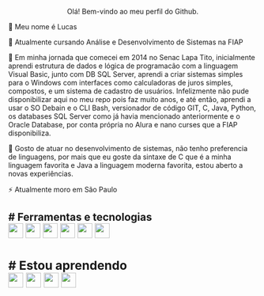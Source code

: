 <p align="center"> Olá! Bem-vindo ao meu perfil do Github.
          
<p>👋 Meu nome é Lucas

<p>🔭 Atualmente cursando Análise e Desenvolvimento de Sistemas na FIAP

<p>🌱 Em minha jornada que comecei em 2014 no Senac Lapa Tito, inicialmente aprendi estrutura de dados e lógica de programacão com a linguagem Visual Basic, junto com DB SQL Server, aprendi a criar sistemas simples para o Windows com interfaces como calculadoras de juros simples, compostos, e um sistema de cadastro de usuários. Infelizmente não pude disponibilizar aqui no meu repo pois faz muito anos, e até então, aprendi a usar o SO Debain e o CLI Bash, versionador de código GIT, C, Java, Python, os databases SQL Server como já havia mencionado anteriormente e o Oracle Database, por conta própria no Alura e nano curses que a FIAP disponibiliza.         
          
<p>🤔 Gosto de atuar no desenvolvimento de sistemas, não tenho preferencia de linguagens, por mais que eu goste da sintaxe de C que é a minha linguagem favorita e Java a linguagem moderna favorita, estou aberto a novas experiências.

<p>⚡ Atualmente moro em São Paulo
          
<h2># Ferramentas e tecnologias
<div display"flex">          
<img style="width: 30px; height: 30px;" src="https://cdn.jsdelivr.net/gh/devicons/devicon/icons/debian/debian-original.svg" />
<img style="width: 30px; height: 30px;" src="https://cdn.jsdelivr.net/gh/devicons/devicon/icons/bash/bash-original.svg" />
<img style="width: 30px; height: 30px;" src="https://cdn.jsdelivr.net/gh/devicons/devicon/icons/git/git-original.svg" />          
<img style="width: 30px; height: 30px;" src="https://cdn.jsdelivr.net/gh/devicons/devicon/icons/c/c-original.svg" />
<img style="width: 30px; height: 30px;" src="https://cdn.jsdelivr.net/gh/devicons/devicon/icons/java/java-original.svg" />
<img style="width: 30px; height: 30px;" src="https://cdn.jsdelivr.net/gh/devicons/devicon/icons/python/python-original.svg" />           
<div/>          

          
<h3># Estou aprendendo
<div display"flex">              
<img style="width: 30px; height: 30px;" src="https://cdn.jsdelivr.net/gh/devicons/devicon/icons/figma/figma-original.svg" />
<img style="width: 30px; height: 30px;" src="https://cdn.jsdelivr.net/gh/devicons/devicon/icons/javascript/javascript-original.svg" /> 
<img style="width: 30px; height: 30px;" src="https://cdn.jsdelivr.net/gh/devicons/devicon/icons/kotlin/kotlin-original.svg" />
<img style="width: 30px; height: 30px;" src="https://cdn.jsdelivr.net/gh/devicons/devicon/icons/swift/swift-original.svg" />
<div/>
<div/>
    
